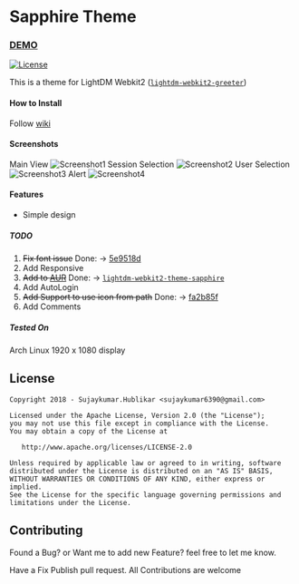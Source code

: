 # Sapphire Theme

### [DEMO](https://sujaykumarh.github.io/lightdm-theme-sapphire/)

[![License](https://img.shields.io/badge/License-Apache%202.0-blue.svg)](LICENSE)

This is a theme for LightDM Webkit2 ([`lightdm-webkit2-greeter`](https://github.com/Antergos/web-greeter))


#### How to Install

Follow [wiki](https://github.com/Sujaykumarh/lightdm-theme-sapphire/wiki)

#### Screenshots

Main View
![Screenshot1](https://raw.githubusercontent.com/Sujaykumarh/lightdm-theme-sapphire/master/screenshot/Screenshot_1.png)
Session Selection
![Screenshot2](https://raw.githubusercontent.com/Sujaykumarh/lightdm-theme-sapphire/master/screenshot/Screenshot_2.png)
User Selection
![Screenshot3](https://raw.githubusercontent.com/Sujaykumarh/lightdm-theme-sapphire/master/screenshot/Screenshot_3.png)
Alert
![Screenshot4](https://raw.githubusercontent.com/Sujaykumarh/lightdm-theme-sapphire/master/screenshot/Screenshot_4.png)

#### Features
- Simple design

##### TODO

1. ~~Fix font issue~~ Done: -> [5e9518d](https://github.com/Sujaykumarh/lightdm-theme-sapphire/commit/5e9518dc33f9aed1b5e9ef275d335394e49b15a5)
2. Add Responsive 
3. ~~Add to [AUR](https://aur.archlinux.org)~~ Done: -> [`lightdm-webkit2-theme-sapphire`](https://aur.archlinux.org/packages/lightdm-webkit2-theme-sapphire/)
4. Add AutoLogin
5. ~~Add Support to use icon from path~~ Done: -> [fa2b85f](https://github.com/Sujaykumarh/lightdm-theme-sapphire/commit/fa2b85f2ecf07a998c3ac75b552dc48a90ffcc20)
6. Add Comments

##### Tested On
Arch Linux 1920 x 1080 display

## License

    Copyright 2018 - Sujaykumar.Hublikar <sujaykumar6390@gmail.com>

    Licensed under the Apache License, Version 2.0 (the "License");
    you may not use this file except in compliance with the License.
    You may obtain a copy of the License at

       http://www.apache.org/licenses/LICENSE-2.0

    Unless required by applicable law or agreed to in writing, software
    distributed under the License is distributed on an "AS IS" BASIS,
    WITHOUT WARRANTIES OR CONDITIONS OF ANY KIND, either express or implied.
    See the License for the specific language governing permissions and
    limitations under the License.

## Contributing

Found a Bug? or Want me to add new Feature? feel free to let me know.

Have a Fix Publish pull request. All Contributions are welcome
